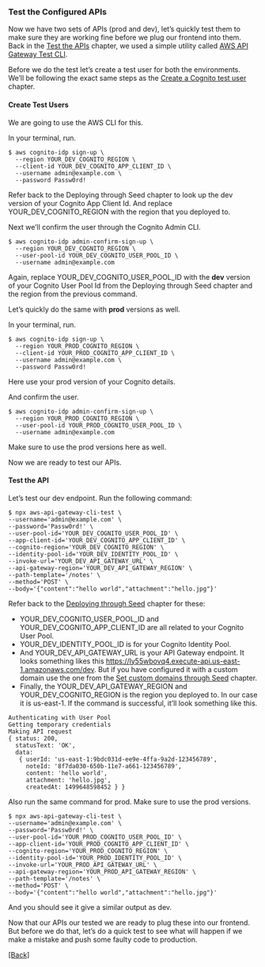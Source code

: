 ### **Test the Configured APIs**
Now we have two sets of APIs (prod and dev), let’s quickly test them to make sure they are working fine before we plug our frontend into them. Back in the [Test the APIs](../deploying-backend/test-the-apis.md) chapter, we used a simple utility called [AWS API Gateway Test CLI](https://github.com/jspHansen/serverless-react-aws/tree/1-alpha/serverless-nodejs-starter).

Before we do the test let’s create a test user for both the environments. We’ll be following the exact same steps as the [Create a Cognito test user](../setting-serverless/create-a-cognito-test-user.md) chapter.

#### Create Test Users
We are going to use the AWS CLI for this.

In your terminal, run.

```
$ aws cognito-idp sign-up \
  --region YOUR_DEV_COGNITO_REGION \
  --client-id YOUR_DEV_COGNITO_APP_CLIENT_ID \
  --username admin@example.com \
  --password Passw0rd!
```

Refer back to the Deploying through Seed chapter to look up the dev version of your Cognito App Client Id. And replace YOUR_DEV_COGNITO_REGION with the region that you deployed to.

Next we’ll confirm the user through the Cognito Admin CLI.

```
$ aws cognito-idp admin-confirm-sign-up \
  --region YOUR_DEV_COGNITO_REGION \
  --user-pool-id YOUR_DEV_COGNITO_USER_POOL_ID \
  --username admin@example.com
```

Again, replace YOUR_DEV_COGNITO_USER_POOL_ID with the **dev** version of your Cognito User Pool Id from the Deploying through Seed chapter and the region from the previous command.

Let’s quickly do the same with **prod** versions as well.

In your terminal, run.

```
$ aws cognito-idp sign-up \
  --region YOUR_PROD_COGNITO_REGION \
  --client-id YOUR_PROD_COGNITO_APP_CLIENT_ID \
  --username admin@example.com \
  --password Passw0rd!
```

Here use your prod version of your Cognito details.

And confirm the user.

```
$ aws cognito-idp admin-confirm-sign-up \
  --region YOUR_PROD_COGNITO_REGION \
  --user-pool-id YOUR_PROD_COGNITO_USER_POOL_ID \
  --username admin@example.com
```

Make sure to use the prod versions here as well.

Now we are ready to test our APIs.

#### Test the API
Let’s test our dev endpoint. Run the following command:

```
$ npx aws-api-gateway-cli-test \
--username='admin@example.com' \
--password='Passw0rd!' \
--user-pool-id='YOUR_DEV_COGNITO_USER_POOL_ID' \
--app-client-id='YOUR_DEV_COGNITO_APP_CLIENT_ID' \
--cognito-region='YOUR_DEV_COGNITO_REGION' \
--identity-pool-id='YOUR_DEV_IDENTITY_POOL_ID' \
--invoke-url='YOUR_DEV_API_GATEWAY_URL' \
--api-gateway-region='YOUR_DEV_API_GATEWAY_REGION' \
--path-template='/notes' \
--method='POST' \
--body='{"content":"hello world","attachment":"hello.jpg"}'
```

Refer back to the [Deploying through Seed](../automating-serverless-deployments/deploying-through-seed.md) chapter for these:

* YOUR_DEV_COGNITO_USER_POOL_ID and YOUR_DEV_COGNITO_APP_CLIENT_ID are all related to your Cognito User Pool.
* YOUR_DEV_IDENTITY_POOL_ID is for your Cognito Identity Pool.
* And YOUR_DEV_API_GATEWAY_URL is your API Gateway endpoint. It looks something likes this https://ly55wbovq4.execute-api.us-east-1.amazonaws.com/dev. But if you have configured it with a custom domain use the one from the [Set custom domains through Seed](../automating-serverless-deployments/set-custom-domains-through-seed.md) chapter.
* Finally, the YOUR_DEV_API_GATEWAY_REGION and YOUR_DEV_COGNITO_REGION is the region you deployed to. In our case it is us-east-1.
If the command is successful, it’ll look something like this.

```
Authenticating with User Pool
Getting temporary credentials
Making API request
{ status: 200,
  statusText: 'OK',
  data:
   { userId: 'us-east-1:9bdc031d-ee9e-4ffa-9a2d-123456789',
     noteId: '8f7da030-650b-11e7-a661-123456789',
     content: 'hello world',
     attachment: 'hello.jpg',
     createdAt: 1499648598452 } }
```

Also run the same command for prod. Make sure to use the prod versions.

```
$ npx aws-api-gateway-cli-test \
--username='admin@example.com' \
--password='Passw0rd!' \
--user-pool-id='YOUR_PROD_COGNITO_USER_POOL_ID' \
--app-client-id='YOUR_PROD_COGNITO_APP_CLIENT_ID' \
--cognito-region='YOUR_PROD_COGNITO_REGION' \
--identity-pool-id='YOUR_PROD_IDENTITY_POOL_ID' \
--invoke-url='YOUR_PROD_API_GATEWAY_URL' \
--api-gateway-region='YOUR_PROD_API_GATEWAY_REGION' \
--path-template='/notes' \
--method='POST' \
--body='{"content":"hello world","attachment":"hello.jpg"}'
```

And you should see it give a similar output as dev.

Now that our APIs our tested we are ready to plug these into our frontend. But before we do that, let’s do a quick test to see what will happen if we make a mistake and push some faulty code to production.


[[Back]](https://github.com/jspHansen/serverless-react-aws)
